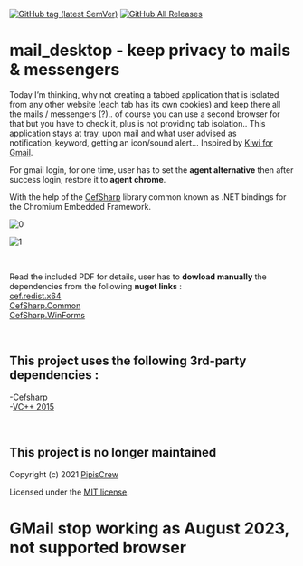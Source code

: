 [![GitHub tag (latest SemVer)](https://img.shields.io/github/tag/pipiscrew/mail_desktop.svg)](https://github.com/pipiscrew/mail_desktop/releases)
[![GitHub All Releases](https://img.shields.io/github/downloads/pipiscrew/mail_desktop/total.svg)](https://github.com/pipiscrew/mail_desktop/releases)

# mail_desktop - keep privacy to mails & messengers

Today I’m thinking, why not creating a tabbed application that is isolated from any other website (each tab has its own cookies) and keep there all the mails / messengers (?).. of course you can use a second browser for that but you have to check it, plus is not providing tab isolation.. This application stays at tray, upon mail and what user advised as notification_keyword, getting an icon/sound alert… Inspired by [Kiwi for Gmail](https://www.kiwiforgmail.com/).

For gmail login, for one time, user has to set the **agent alternative** then after success login, restore it to **agent chrome**.

With the help of the [CefSharp](https://github.com/cefsharp/CefSharp/) library common known as .NET bindings for the Chromium Embedded Framework.

![0](https://user-images.githubusercontent.com/3852762/75326046-95c61180-5882-11ea-8bad-a8948f7a0475.jpg)

![1](https://user-images.githubusercontent.com/3852762/75325763-0de00780-5882-11ea-9b22-a838b99f5b98.png)

<br>

Read the included PDF for details, user has to **dowload manually** the dependencies from the following **nuget links** :   
[cef.redist.x64](https://www.nuget.org/packages/cef.redist.x64/79.1.36)   
[CefSharp.Common](https://www.nuget.org/packages/CefSharp.Common/79.1.360)  
[CefSharp.WinForms](https://www.nuget.org/packages/CefSharp.WinForms/79.1.360)  

&nbsp;

## This project uses the following 3rd-party dependencies :  
-[Cefsharp](https://github.com/cefsharp/CefSharp)  
-[VC++ 2015](https://www.microsoft.com/en-us/download/details.aspx?id=52685)  

&nbsp;
## This project is no longer maintained
Copyright (c) 2021 [PipisCrew](http://pipiscrew.com)  

Licensed under the [MIT license](http://www.opensource.org/licenses/mit-license.php).

# GMail stop working as August 2023, not supported browser
